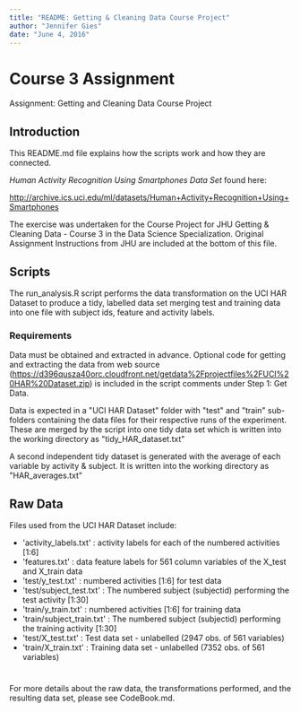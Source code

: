 ```yaml
---
title: "README: Getting & Cleaning Data Course Project"
author: "Jennifer Gies"
date: "June 4, 2016"
---
```


# Course 3 Assignment
Assignment: Getting and Cleaning Data Course Project

## Introduction
This README.md file explains how the scripts work and how they are connected.

<i> Human Activity Recognition Using Smartphones Data Set </i> found here: 

http://archive.ics.uci.edu/ml/datasets/Human+Activity+Recognition+Using+Smartphones

The exercise was undertaken for the Course Project for JHU Getting & Cleaning Data - Course 3 in the Data Science Specialization.
Original Assignment Instructions from JHU are included at the bottom of this file.

## Scripts
The run_analysis.R script performs the data transformation on the UCI HAR Dataset to produce a tidy, labelled data set merging test and training data into one file with subject ids, feature and activity labels.

### Requirements
Data must be obtained and extracted in advance. Optional code for getting and extracting the data from web source (https://d396qusza40orc.cloudfront.net/getdata%2Fprojectfiles%2FUCI%20HAR%20Dataset.zip) is included in the script comments under Step 1: Get Data.

Data is expected in a "UCI HAR Dataset" folder with "test" and "train" sub-folders containing the data files for their respective runs of the experiment. These are merged by the script into one tidy data set which is written into the working directory as "tidy_HAR_dataset.txt"

A second independent tidy dataset is generated with the average of each variable by activity & subject. It is written into the working directory as "HAR_averages.txt"

## Raw Data
Files used from the UCI HAR Dataset include:
- 'activity_labels.txt' : activity labels for each of the numbered activities [1:6]
- 'features.txt' : data feature labels for 561 column variables of the X_test and X_train data
- 'test/y_test.txt' : numbered activities [1:6] for test data
- 'test/subject_test.txt' :  The numbered subject (subjectid) performing the test activity [1:30]
- 'train/y_train.txt' : numbered activities [1:6] for training data
- 'train/subject_train.txt' : The numbered subject (subjectid) performing the training activity [1:30]
- 'test/X_test.txt' : Test data set - unlabelled (2947 obs. of 561 variables)
- 'train/X_train.txt' : Training data set - unlabelled (7352 obs. of 561 variables)

#       

For more details about the raw data, the transformations performed, and the resulting data set, please see CodeBook.md.


